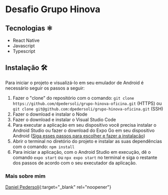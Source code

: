 # Desafio Grupo Hinova

## Tecnologias ⚛️

- React Native
- Javascript
- Typescript

## Instalação 🛠️

Para iniciar o projeto e visualizá-lo em seu emulador de Android é necessário seguir os passos a seguir:

1. Fazer o "clone" do repositório com o comando: `git clone https://github.com/dpedersoli/grupo-hinova-oficina.git` (HTTPS) ou `git clone git@github.com:dpedersoli/grupo-hinova-oficina.git` (SSH)
2. Fazer o download e instalar o Node
3. Fazer o download e instalar o Visual Studio Code
4. Para executar a aplicação em seu dispositivo você precisa instalar o Android Studio ou fazer o download do Expo Go em seu dispositivo Android ([Siga esses passos para escolher e fazer a instalação](https://react-native.rocketseat.dev/expo-managed/windows/))
5. Abrir o terminal no diretório do projeto e instalar as suas dependências com o comando: `npm install`
6. Para iniciar a aplicação, com o Android Studio em execução, dê o comando `expo start` ou `npx expo start` no terminal e siga o restante dos passos de acordo com o seu executador da aplicação.

### Mais sobre mim

[Daniel Pedersoli](https://github.com/dpedersoli){:target="\_blank" rel="noopener"}
<br/>
